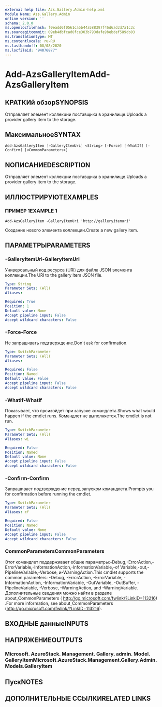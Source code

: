 ```yaml
---
external help file: Azs.Gallery.Admin-help.xml
Module Name: Azs.Gallery.Admin
online version: ''
schema: 2.0.0
ms.openlocfilehash: f0eadd6f0561ca5b44a588397f46d6ad3d7a1c3c
ms.sourcegitcommit: 09eb4dbfcad6fce303b793dafe9bebdef589db03
ms.translationtype: MT
ms.contentlocale: ru-RU
ms.lasthandoff: 08/08/2020
ms.locfileid: "94076877"
---
```

# <span data-ttu-id="1847e-101">Add-AzsGalleryItem</span><span class="sxs-lookup"><span data-stu-id="1847e-101">Add-AzsGalleryItem</span></span>

## <span data-ttu-id="1847e-102">КРАТКИй обзор</span><span class="sxs-lookup"><span data-stu-id="1847e-102">SYNOPSIS</span></span>
<span data-ttu-id="1847e-103">Отправляет элемент коллекции поставщика в хранилище.</span><span class="sxs-lookup"><span data-stu-id="1847e-103">Uploads a provider gallery item to the storage.</span></span>

## <span data-ttu-id="1847e-104">Максимальное</span><span class="sxs-lookup"><span data-stu-id="1847e-104">SYNTAX</span></span>

```
Add-AzsGalleryItem [-GalleryItemUri] <String> [-Force] [-WhatIf] [-Confirm] [<CommonParameters>]
```

## <span data-ttu-id="1847e-105">NОПИСАНИЕ</span><span class="sxs-lookup"><span data-stu-id="1847e-105">DESCRIPTION</span></span>
<span data-ttu-id="1847e-106">Отправляет элемент коллекции поставщика в хранилище.</span><span class="sxs-lookup"><span data-stu-id="1847e-106">Uploads a provider gallery item to the storage.</span></span>

## <span data-ttu-id="1847e-107">ИЛЛЮСТРИРУЮТ</span><span class="sxs-lookup"><span data-stu-id="1847e-107">EXAMPLES</span></span>

### <span data-ttu-id="1847e-108">ПРИМЕР 1</span><span class="sxs-lookup"><span data-stu-id="1847e-108">EXAMPLE 1</span></span>
```
Add-AzsGalleryItem -GalleryItemUri 'http://galleryitemuri'
```

<span data-ttu-id="1847e-109">Создание нового элемента коллекции.</span><span class="sxs-lookup"><span data-stu-id="1847e-109">Create a new gallery item.</span></span>

## <span data-ttu-id="1847e-110">ПАРАМЕТРЫ</span><span class="sxs-lookup"><span data-stu-id="1847e-110">PARAMETERS</span></span>

### <span data-ttu-id="1847e-111">-GalleryItemUri</span><span class="sxs-lookup"><span data-stu-id="1847e-111">-GalleryItemUri</span></span>
<span data-ttu-id="1847e-112">Универсальный код ресурса (URI) для файла JSON элемента коллекции.</span><span class="sxs-lookup"><span data-stu-id="1847e-112">The URI to the gallery item JSON file.</span></span>

```yaml
Type: String
Parameter Sets: (All)
Aliases:

Required: True
Position: 1
Default value: None
Accept pipeline input: False
Accept wildcard characters: False
```

### <span data-ttu-id="1847e-113">-Force</span><span class="sxs-lookup"><span data-stu-id="1847e-113">-Force</span></span>
<span data-ttu-id="1847e-114">Не запрашивать подтверждение.</span><span class="sxs-lookup"><span data-stu-id="1847e-114">Don't ask for confirmation.</span></span>

```yaml
Type: SwitchParameter
Parameter Sets: (All)
Aliases:

Required: False
Position: Named
Default value: False
Accept pipeline input: False
Accept wildcard characters: False
```

### <span data-ttu-id="1847e-115">-WhatIf</span><span class="sxs-lookup"><span data-stu-id="1847e-115">-WhatIf</span></span>
<span data-ttu-id="1847e-116">Показывает, что произойдет при запуске командлета.</span><span class="sxs-lookup"><span data-stu-id="1847e-116">Shows what would happen if the cmdlet runs.</span></span>
<span data-ttu-id="1847e-117">Командлет не выполняется.</span><span class="sxs-lookup"><span data-stu-id="1847e-117">The cmdlet is not run.</span></span>

```yaml
Type: SwitchParameter
Parameter Sets: (All)
Aliases: wi

Required: False
Position: Named
Default value: None
Accept pipeline input: False
Accept wildcard characters: False
```

### <span data-ttu-id="1847e-118">-Confirm</span><span class="sxs-lookup"><span data-stu-id="1847e-118">-Confirm</span></span>
<span data-ttu-id="1847e-119">Запрашивает подтверждение перед запуском командлета.</span><span class="sxs-lookup"><span data-stu-id="1847e-119">Prompts you for confirmation before running the cmdlet.</span></span>

```yaml
Type: SwitchParameter
Parameter Sets: (All)
Aliases: cf

Required: False
Position: Named
Default value: None
Accept pipeline input: False
Accept wildcard characters: False
```

### <span data-ttu-id="1847e-120">CommonParameters</span><span class="sxs-lookup"><span data-stu-id="1847e-120">CommonParameters</span></span>
<span data-ttu-id="1847e-121">Этот командлет поддерживает общие параметры:-Debug,-ErrorAction,-ErrorVariable,-InformationAction,-InformationVariable,-of Variable,-out,-PipelineVariable,-Verbose, и-WarningAction.</span><span class="sxs-lookup"><span data-stu-id="1847e-121">This cmdlet supports the common parameters: -Debug, -ErrorAction, -ErrorVariable, -InformationAction, -InformationVariable, -OutVariable, -OutBuffer, -PipelineVariable, -Verbose, -WarningAction, and -WarningVariable.</span></span> <span data-ttu-id="1847e-122">Дополнительные сведения можно найти в разделе about_CommonParameters ( http://go.microsoft.com/fwlink/?LinkID=113216) .</span><span class="sxs-lookup"><span data-stu-id="1847e-122">For more information, see about_CommonParameters (http://go.microsoft.com/fwlink/?LinkID=113216).</span></span>

## <span data-ttu-id="1847e-123">ВХОДНЫЕ данные</span><span class="sxs-lookup"><span data-stu-id="1847e-123">INPUTS</span></span>

## <span data-ttu-id="1847e-124">НАПРЯЖЕНИЕ</span><span class="sxs-lookup"><span data-stu-id="1847e-124">OUTPUTS</span></span>

### <span data-ttu-id="1847e-125">Microsoft. AzureStack. Management. Gallery. admin. Model. GalleryItem</span><span class="sxs-lookup"><span data-stu-id="1847e-125">Microsoft.AzureStack.Management.Gallery.Admin.Models.GalleryItem</span></span>

## <span data-ttu-id="1847e-126">Пуск</span><span class="sxs-lookup"><span data-stu-id="1847e-126">NOTES</span></span>

## <span data-ttu-id="1847e-127">ДОПОЛНИТЕЛЬНЫЕ ССЫЛКИ</span><span class="sxs-lookup"><span data-stu-id="1847e-127">RELATED LINKS</span></span>
